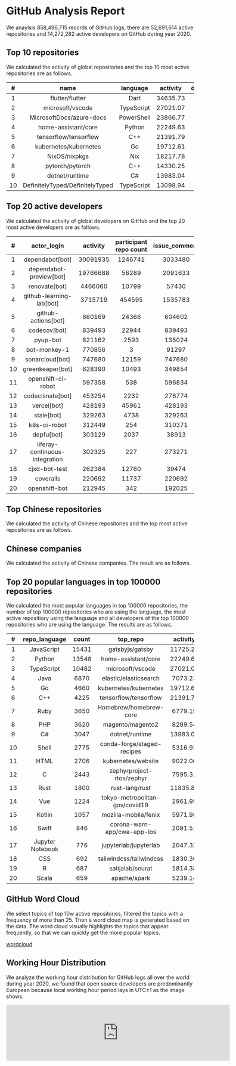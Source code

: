 # GitHub Analysis Report

We anaylsis 858,496,715 records of GitHub logs, there are 52,691,614 active repositories and 14,272,282 active developers on GitHub during year 2020.

## Top 10 repositories

We calculated the activity of global repositories and the top 10 most active repositories are as follows.

| # | name | language | activity | developer_count | issue_comment | open_issue | open_pull | pull_review_comment | merge_pull | pull_commits | pull_additions | pull_deletions |
|:--:|:--:|:--:|:--:|:--:|:--:|:--:|:--:|:--:|:--:|:--:|:--:|:--:|
| 1 | flutter/flutter | Dart | 34635.73 | 16507 | 126341 | 14685 | 7170 | 18649 | 4938 | 21269 | 793564 | 410017 |
| 2 | microsoft/vscode | TypeScript | 27021.07 | 13977 | 100268 | 16232 | 1797 | 1769 | 1371 | 5083 | 170787 | 103812 |
| 3 | MicrosoftDocs/azure-docs | PowerShell | 23866.77 | 9448 | 86896 | 11669 | 3084 | 880 | 1833 | 3136 | 13469 | 8692 |
| 4 | home-assistant/core | Python | 22249.63 | 8057 | 75927 | 5296 | 7756 | 30574 | 6639 | 33993 | 1134762 | 495808 |
| 5 | tensorflow/tensorflow | C++ | 21391.79 | 9552 | 63169 | 6160 | 2961 | 7981 | 2180 | 6428 | 249529 | 67695 |
| 6 | kubernetes/kubernetes | Go | 19712.61 | 6052 | 238003 | 3642 | 6764 | 31155 | 4797 | 6726 | 1326284 | 728298 |
| 7 | NixOS/nixpkgs | Nix | 18217.78 | 2995 | 82337 | 4313 | 19252 | 29282 | 15898 | 37603 | 974434 | 625203 |
| 8 | pytorch/pytorch | C++ | 14330.25 | 4759 | 68241 | 4818 | 11650 | 38617 | 336 | 675 | 40085 | 19724 |
| 9 | dotnet/runtime | C# | 13983.04 | 3698 | 82980 | 7020 | 7486 | 41022 | 6484 | 27066 | 1966286 | 1134986 |
| 10 | DefinitelyTyped/DefinitelyTyped | TypeScript | 13098.94 | 4033 | 52816 | 534 | 6359 | 6462 | 5350 | 13236 | 1119459 | 707027 |


## Top 20 active developers

We calculated the activity of global developers on GitHub and the top 20 most active developers are as follows.

| # | actor_login | activity | participant repo count | issue_comment | open_issue | open_pull | pull_review_comment | merge_pull | pull_commits | pull_additions | pull_deletions |
|:--:|:--:|:--:|:--:|:--:|:--:|:--:|:--:|:--:|:--:|:--:|:--:|
| 1 | dependabot[bot] | 30091935 | 1246741 | 3033480 | 0 | 7870730 | 0 | 689253 | 734308 | 61106453 | 52927735 |
| 2 | dependabot-preview[bot] | 19766688 | 56289 | 2091633 | 29068 | 3488638 | 0 | 1430201 | 1501654 | 77902266 | 70833734 |
| 3 | renovate[bot] | 4466060 | 10799 | 57430 | 1238 | 620268 | 0 | 509070 | 532505 | 54418554 | 46089829 |
| 4 | github-learning-lab[bot] | 3715719 | 454595 | 1535783 | 666233 | 85489 | 51997 | 76603 | 246243 | 2280007 | 449879 |
| 5 | github-actions[bot] | 860169 | 24366 | 604602 | 29878 | 24706 | 10122 | 16241 | 37032 | 3306710 | 2137668 |
| 6 | codecov[bot] | 839493 | 22944 | 839493 | 0 | 0 | 0 | 0 | 0 | 0 | 0 |
| 7 | pyup-bot | 821162 | 2593 | 135024 | 265 | 184216 | 0 | 26592 | 43806 | 71254 | 69450 |
| 8 | bot-monkey-1 | 770856 | 3 | 91297 | 76832 | 91954 | 6802 | 44565 | 44565 | 44565 | 0 |
| 9 | sonarcloud[bot] | 747680 | 12159 | 747680 | 0 | 0 | 0 | 0 | 0 | 0 | 0 |
| 10 | greenkeeper[bot] | 628390 | 10493 | 349854 | 11677 | 49439 | 0 | 21373 | 42869 | 2082314 | 1652635 |
| 11 | openshift-ci-robot | 597358 | 538 | 596834 | 0 | 0 | 131 | 0 | 0 | 0 | 0 |
| 12 | codeclimate[bot] | 453254 | 2232 | 276774 | 0 | 0 | 44120 | 0 | 0 | 0 | 0 |
| 13 | vercel[bot] | 428193 | 45961 | 428193 | 0 | 0 | 0 | 0 | 0 | 0 | 0 |
| 14 | stale[bot] | 329263 | 4738 | 329263 | 0 | 0 | 0 | 0 | 0 | 0 | 0 |
| 15 | k8s-ci-robot | 312449 | 254 | 310371 | 0 | 220 | 82 | 218 | 218 | 169942 | 169888 |
| 16 | depfu[bot] | 303129 | 2037 | 38913 | 115 | 56752 | 0 | 18746 | 20589 | 1624289 | 1516427 |
| 17 | liferay-continuous-integration | 302325 | 227 | 273271 | 0 | 9683 | 0 | 1 | 1 | 20 | 19 |
| 18 | cjxd-bot-test | 262384 | 12780 | 39474 | 190 | 32030 | 0 | 25288 | 27747 | 493553 | 57256 |
| 19 | coveralls | 220692 | 11737 | 220692 | 0 | 0 | 0 | 0 | 0 | 0 | 0 |
| 20 | openshift-bot | 212945 | 342 | 192025 | 0 | 2705 | 0 | 2561 | 3913 | 494701 | 230207 |


## Top  Chinese repositories

We calculated the activity of Chinese repositories and the top  most active repositories are as follows.



## Chinese companies

We calculated the activity of Chinese companies. The result are as follows.



## Top 20 popular languages in top 100000 repositories

We calculated the most popular languages in top 100000 repositories, the number of top 100000 repositories who are using the language, the most active repositiory using the language and all developers of the top 100000 repositories who are using the language. The results are as follows.

| # | repo_language | count | top_repo | activity | actor_count | 
|:--:|:--:|:--:|:--:|:--:|:--:| 
| 1 | JavaScript | 15431 | gatsbyjs/gatsby | 11725.28 | 535203 |
| 2 | Python | 13548 | home-assistant/core | 22249.63 | 479810 |
| 3 | TypeScript | 10482 | microsoft/vscode | 27021.07 | 375234 |
| 4 | Java | 6870 | elastic/elasticsearch | 7073.23 | 243696 |
| 5 | Go | 4660 | kubernetes/kubernetes | 19712.61 | 222863 |
| 6 | C++ | 4225 | tensorflow/tensorflow | 21391.79 | 240003 |
| 7 | Ruby | 3650 | Homebrew/homebrew-core | 6779.19 | 72083 |
| 8 | PHP | 3620 | magento/magento2 | 8289.54 | 137332 |
| 9 | C# | 3047 | dotnet/runtime | 13983.04 | 147715 |
| 10 | Shell | 2775 | conda-forge/staged-recipes | 5316.92 | 104648 |
| 11 | HTML | 2706 | kubernetes/website | 9022.06 | 71854 |
| 12 | C | 2443 | zephyrproject-rtos/zephyr | 7595.31 | 127090 |
| 13 | Rust | 1800 | rust-lang/rust | 11835.84 | 60383 |
| 14 | Vue | 1224 | tokyo-metropolitan-gov/covid19 | 2961.99 | 26226 |
| 15 | Kotlin | 1057 | mozilla-mobile/fenix | 5971.98 | 38336 |
| 16 | Swift | 846 | corona-warn-app/cwa-app-ios | 2091.51 | 30464 |
| 17 | Jupyter Notebook | 776 | jupyterlab/jupyterlab | 2047.32 | 22238 |
| 18 | CSS | 692 | tailwindcss/tailwindcss | 1830.36 | 16403 |
| 19 | R | 687 | satijalab/seurat | 1814.38 | 18883 |
| 20 | Scala | 659 | apache/spark | 5239.14 | 15979 |


## GitHub Word Cloud

We select topics of top 10w active repositories, filtered the topics with a frequency of more than 25. Then a word cloud map is generated based on the data. The word cloud visually highlights the topics that appear frequently, so that we can quickly get the more popular topics.

[wordcloud](/word-cloud.html ':include')

## Working Hour Distribution

We analyze the working hour distribution for GitHub logs all over the world during year 2020, we found that open source developers are predominantly European because local working hour period lays in UTC±1 as the image shows.

<embed src="http://gar2020.opensource-service.cn/svgrenderer/github/X-lab2017/github-analysis-report?path=sqls/working-hour-distribution/image.svg&data=[2,2,3,3,2,4,5,6,7,7,7,7,8,9,10,10,9,9,8,8,7,6,5,4,3,3,4,3,3,3,5,6,7,8,7,7,8,9,10,10,9,9,8,8,7,7,5,4,4,4,4,4,3,3,5,6,7,7,7,7,7,9,10,10,9,8,8,8,7,6,5,4,3,3,4,3,3,3,5,6,7,8,7,7,8,9,10,10,10,9,8,8,7,7,5,4,3,3,4,4,3,3,5,6,7,7,6,6,7,8,9,9,9,8,7,7,6,5,4,3,2,2,2,1,1,1,1,1,2,2,2,2,3,4,5,5,4,4,4,3,3,2,2,1,1,1,1,1,1,1,1,1,2,2,2,3,3,4,4,5,4,4,4,3,3,3,2,1]&lang=en" style="width:600" />
